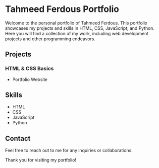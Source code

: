# Tahmeed Ferdous Portfolio

Welcome to the personal portfolio of Tahmeed Ferdous. This portfolio showcases my projects and skills in HTML, CSS, JavaScript, and Python. Here you will find a collection of my work, including web development projects and other programming endeavors.

## Projects

### HTML & CSS Basics
- Portfolio Website

## Skills
- HTML
- CSS
- JavaScript
- Python

## Contact
Feel free to reach out to me for any inquiries or collaborations.

Thank you for visiting my portfolio!
